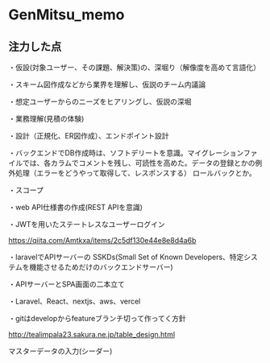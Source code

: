 # GenMitsu_memo

## 注力した点
・仮設(対象ユーザー、その課題、解決策)の、深堀り（解像度を高めて言語化）

・スキーム図作成などから業界を理解し、仮説のチーム内議論

・想定ユーザーからのニーズをヒアリングし、仮説の深堀

・業務理解(見積の体験)

・設計（正規化、ER図作成）、エンドポイント設計

・バックエンドでDB作成時は、ソフトデリートを意識。マイグレーションファイルでは、各カラムでコメントを残し、可読性を高めた。データの登録とかの例外処理（エラーをどうやって取得して、レスポンスする）
ロールバックとか。

・スコープ

・web API仕様書の作成(REST APIを意識)

・JWTを用いたステートレスなユーザーログイン

https://qiita.com/Amtkxa/items/2c5df130e44e8e8d4a6b

・laravelでAPIサーバーの SSKDs(Small Set of Known Developers、特定システムを機能させるためだけのバックエンドサーバー)

・APIサーバーとSPA画面の二本立て

・Laravel、React、nextjs、aws、vercel

・gitはdevelopからfeatureブランチ切って作ってく方針

http://tealimpala23.sakura.ne.jp/table_design.html

マスターデータの入力(シーダー)
